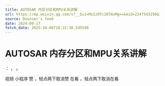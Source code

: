 ```yaml
---
title: AUTOSAR 内存分区和MPU关系讲解
url: https://mp.weixin.qq.com/s?__biz=MzIzOTc2OTAxMg==&mid=2247543250&idx=1&sn=ba81c9c85a3de70aa21c3e6fb338d12d
source: Doonsec's feed
date: 2024-09-17
fetch_date: 2025-10-06T18:22:38.545598
---
```


# AUTOSAR 内存分区和MPU关系讲解

：
，
。

视频
小程序
赞
，轻点两下取消赞
在看
，轻点两下取消在看